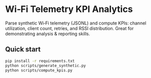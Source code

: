 # Wi‑Fi Telemetry KPI Analytics

Parse synthetic Wi‑Fi telemetry (JSONL) and compute KPIs: channel utilization, client count, retries, and RSSI distribution. Great for demonstrating analysis & reporting skills.

## Quick start
```bash
pip install -r requirements.txt
python scripts/generate_synthetic.py
python scripts/compute_kpis.py
```
